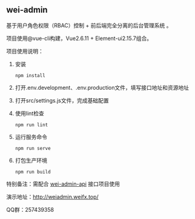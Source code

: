 ## wei-admin

基于用户角色权限（RBAC）控制 + 前后端完全分离的后台管理系统 。

项目使用@vue-cli构建，Vue2.6.11 + Element-ui2.15.7组合。

项目使用说明：

1. 安装

   ```shell
   npm install
   ```

2. 打开.env.development、.env.production文件，填写接口地址和资源地址

3. 打开src/settings.js文件，完成基础配置

4. 使用lint检查

   ```shell
   npm run lint
   ```

5. 运行服务命令

   ```shell
   npm run serve
   ```

6. 打包生产环境

   ```shell
   npm run build
   ```

特别备注：需配合 [wei-admin-api](https://github.com/lajixiaohao/wei-admin-api) 接口项目使用

演示地址：http://weiadmin.weifx.top/

QQ群：257439358